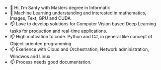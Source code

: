 - 👋 Hi, I’m Santy with Masters degree in Informatik
- 👀 Machine Learning understanding and interested in mathematics, Images, Text, GPU and CUDA
- 📫 Love to develop solutions for Computer Vision based Deep Learning tasks for production and real-time applications.
- 📫 High motivation to code. Python and C#, in general like concept of Object-oriented programming
- 📫 Exerience with Cloud and Orchestration, Network administration, Windwos and Linux
- 📫 Process needs good documentation.

<!---
SantySan7/SantySan7 is a ✨ special ✨ repository because its `README.md` (this file) appears on your GitHub profile.
You can click the Preview link to take a look at your changes.
--->
